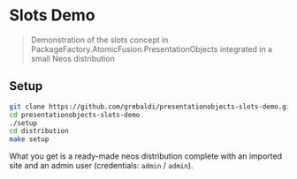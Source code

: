 # Slots Demo

> Demonstration of the slots concept in PackageFactory.AtomicFusion.PresentationObjects integrated in a small Neos distribution

## Setup

```sh
git clone https://github.com/grebaldi/presentationobjects-slots-demo.git
cd presentationobjects-slots-demo
./setup
cd distribution
make setup
```

What you get is a ready-made neos distribution complete with an imported site and an admin user (credentials: `admin` / `admin`).